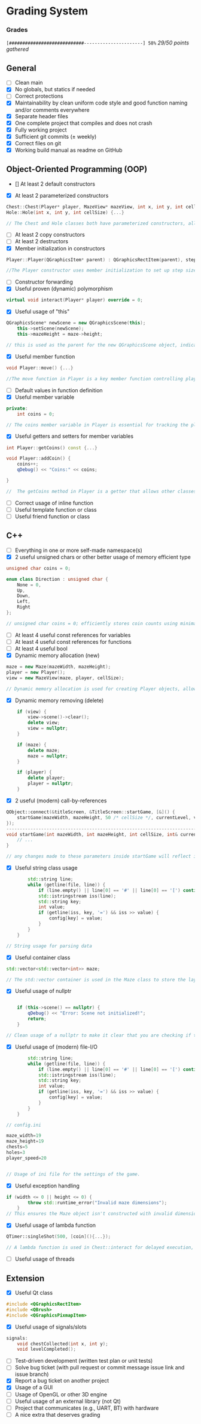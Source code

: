# Grading System

### Grades
`[############################----------------------] 58%`
_29/50 points gathered_



## General
- [ ] Clean main
- [x] No globals, but statics if needed
- [ ] Correct protections
- [x] Maintainability by clean uniform code style and good function naming and/or comments everywhere
- [x] Separate header files
- [x] One complete project that compiles and does not crash
- [x] Fully working project
- [x] Sufficient git commits (± weekly)
- [x] Correct files on git
- [x] Working build manual as readme on GitHub

## Object-Oriented Programming (OOP)
- [] At least 2 default constructors
- [x] At least 2 parameterized constructors
```cpp
Chest::Chest(Player* player, MazeView* mazeView, int x, int y, int cellSize) {...}
Hole::Hole(int x, int y, int cellSize) {...}

// The Chest and Hole classes both have parameterized constructors, allowing for the initialization of their properties based on provided arguments.
```
- [ ] At least 2 copy constructors
- [ ] At least 2 destructors
- [x] Member initialization in constructors
```cpp
Player::Player(QGraphicsItem* parent) : QGraphicsRectItem(parent), stepSize(3), playerSize(20, 20) {...}

//The Player constructor uses member initialization to set up step size, player size, and key event handling, ensuring efficient object initialization.
```
- [ ] Constructor forwarding
- [x] Useful proven (dynamic) polymorphism
``` cpp
virtual void interact(Player* player) override = 0;

```
- [x] Useful usage of "this"
``` cpp
QGraphicsScene* newScene = new QGraphicsScene(this);
    this->setScene(newScene);
    this->mazeHeight = maze->height;

// this is used as the parent for the new QGraphicsScene object, indicating ownership and ensuring proper object lifetime management. 
```
- [x] Useful member function
```cpp
void Player::move() {...}

//The move function in Player is a key member function controlling player movement based on key presses.
```
- [ ] Default values in function definition
- [x] Useful member variable
```cpp
private:
    int coins = 0;

// The coins member variable in Player is essential for tracking the player's coin collection throughout the game. 
```
- [x] Useful getters and setters for member variables
```cpp
int Player::getCoins() const {...}

void Player::addCoin() {
    coins++;
    qDebug() << "Coins:" << coins;

}

//  The getCoins method in Player is a getter that allows other classes to safely access the player's coin count.
```
- [ ] Correct usage of inline function
- [ ] Useful template function or class
- [ ] Useful friend function or class

## C++
- [ ] Everything in one or more self-made namespace(s)
- [x] 2 useful unsigned chars or other better usage of memory efficient type
``` cpp
unsigned char coins = 0;

enum class Direction : unsigned char {
    None = 0,
    Up,
    Down,
    Left,
    Right
};

// unsigned char coins = 0; efficiently stores coin counts using minimal memory, while the enum class Direction : unsigned char efficiently represents player directions with just one byte, optimizing memory usage.

```
- [ ] At least 4 useful const references for variables
- [ ] At least 4 useful const references for functions
- [ ] At least 4 useful bool
- [x] Dynamic memory allocation (new)
``` cpp
maze = new Maze(mazeWidth, mazeHeight);
player = new Player();
view = new MazeView(maze, player, cellSize);

// Dynamic memory allocation is used for creating Player objects, allowing for flexible memory management and the creation of objects whose lifetime extends beyond the scope in which they are created.
```
- [x] Dynamic memory removing (delete)
``` cpp
    if (view) {
        view->scene()->clear();
        delete view;
        view = nullptr;
    }

    if (maze) {
        delete maze;
        maze = nullptr;
    }

    if (player) {
        delete player;
        player = nullptr;
    }

```
- [x] 2 useful (modern) call-by-references
``` cpp
QObject::connect(&titleScreen, &TitleScreen::startGame, [&]() {
    startGame(mazeWidth, mazeHeight, 50 /* cellSize */, currentLevel, view, maze, player);
});
-------------------------------------------------------------------------------------------
void startGame(int mazeWidth, int mazeHeight, int cellSize, int& currentLevel, MazeView*& view, Maze*& maze, Player*& player) {
    // ...
}

// any changes made to these parameters inside startGame will reflect in the original variables that were passed.
```
- [x] Useful string class usage
``` cpp
        std::string line;
        while (getline(file, line)) {
            if (line.empty() || line[0] == '#' || line[0] == '[') continue; // Skip comments and sections
            std::istringstream iss(line);
            std::string key;
            int value;
            if (getline(iss, key, '=') && iss >> value) {
                config[key] = value;
            }
        }
    }

// String usage for parsing data
``` 
- [x] Useful container class
``` cpp
std::vector<std::vector<int>> maze;

// The std::vector container is used in the Maze class to store the layout of the maze, showcasing effective use of dynamic arrays for flexible and efficient data storage.
```
- [x] Useful usage of nullptr
``` cpp

    if (this->scene() == nullptr) {
        qDebug() << "Error: Scene not initialized!";
        return;
    }

// Clean usage of a nullptr to make it clear that you are checking if the scene is set or not
```
- [x] Useful usage of (modern) file-I/O
``` cpp
        std::string line;
        while (getline(file, line)) {
            if (line.empty() || line[0] == '#' || line[0] == '[') continue; // Skip comments and sections
            std::istringstream iss(line);
            std::string key;
            int value;
            if (getline(iss, key, '=') && iss >> value) {
                config[key] = value;
            }
        }
    }

// config.ini

maze_width=19
maze_height=19
chests=5
holes=3
player_speed=20


// Usage of ini file for the settings of the game.
```
- [x] Useful exception handling
``` cpp
if (width <= 0 || height <= 0) {
        throw std::runtime_error("Invalid maze dimensions");
    }
// This ensures the Maze object isn't constructed with invalid dimensions
```
- [x] Useful usage of lambda function
``` cpp
QTimer::singleShot(500, [coin](){...});

// A lambda function is used in Chest::interact for delayed execution, demonstrating an effective use of inline, anonymous function objects for concise and localized functionality.
```
- [ ] Useful usage of threads

## Extension
- [x] Useful Qt class
``` cpp
#include <QGraphicsRectItem>
#include <QBrush>
#include <QGraphicsPixmapItem>
```
- [x] Useful usage of signals/slots
``` cpp
signals:
    void chestCollected(int x, int y);
    void levelCompleted();
```
- [ ] Test-driven development (written test plan or unit tests)
- [ ] Solve bug ticket (with pull request or commit message issue link and issue branch)
- [x] Report a bug ticket on another project
- [x] Usage of a GUI
- [ ] Usage of OpenGL or other 3D engine
- [ ] Useful usage of an external library (not Qt)
- [ ] Project that communicates (e.g., UART, BT) with hardware
- [ ] A nice extra that deserves grading

